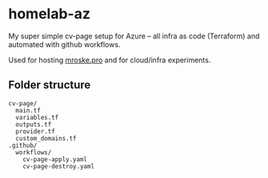# homelab-az


My super simple cv-page setup for Azure – all infra as code (Terraform) and automated with github workflows.

Used for hosting [mroske.pro](https://mroske.pro) and for cloud/infra experiments.

## Folder structure

```
cv-page/
  main.tf           
  variables.tf       
  outputs.tf         
  provider.tf       
  custom_domains.tf 
.github/
  workflows/
    cv-page-apply.yaml  
    cv-page-destroy.yaml  
```